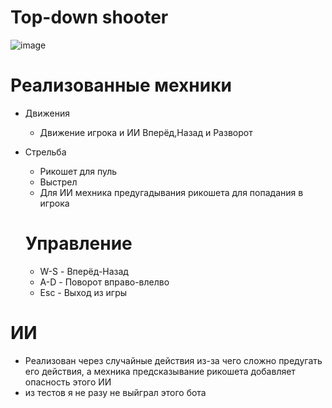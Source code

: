 # Top-down shooter

![image](https://user-images.githubusercontent.com/43960228/190475022-ddf7f59d-f2ec-4cda-9385-dd8f7770757e.png)



# Реализованные мехники
- Движения
  - Движение игрока и ИИ Вперёд,Назад и Разворот
- Стрельба
  - Рикошет для пуль
  - Выстрел
  - Для ИИ мехника предугадывания рикошета для попадания в игрока
  
  # Управление
   - W-S - Вперёд-Назад
   - A-D - Поворот вправо-влелво
   - Esc - Выход из игры
# ИИ
 - Реализован через случайные действия из-за чего сложно предугать его действия, а мехника предсказывание рикошета добавляет опасность этого ИИ
 - из тестов я не разу не выйграл этого бота
